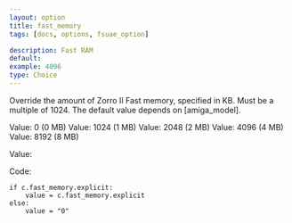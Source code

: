 ```yaml
---
layout: option
title: fast_memory
tags: [docs, options, fsuae_option]

description: Fast RAM
default:
example: 4096
type: Choice
---
```


Override the amount of Zorro II Fast memory, specified in KB. Must be a
multiple of 1024. The default value depends on [amiga_model].

Value: 0 (0 MB)
Value: 1024 (1 MB)
Value: 2048 (2 MB)
Value: 4096 (4 MB)
Value: 8192 (8 MB)

Value: 

Code:

    if c.fast_memory.explicit:
        value = c.fast_memory.explicit
    else:
        value = "0"
